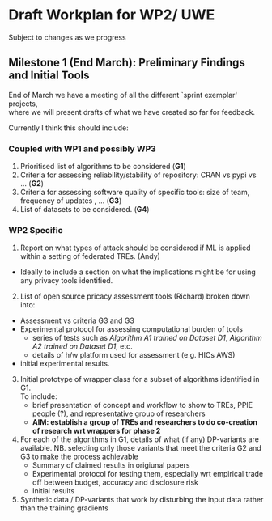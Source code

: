 # Draft Workplan for WP2/ UWE
Subject to changes as we progress

## Milestone 1 (End March): Preliminary Findings and Initial Tools
End of March we have a meeting of all the different `sprint exemplar' projects,  
where we will present drafts of what we have created so far for feedback.

Currently I think this should include:

### Coupled with WP1 and possibly WP3
1. Prioritised list of algorithms to be considered (**G1**)
2. Criteria for assessing reliability/stability of repository: CRAN vs pypi vs ... (**G2**)
3. Criteria for assessing software quality of specific tools: size of team, frequency of updates , ... (**G3**)
4. List of datasets to be considered. (**G4**)

### WP2 Specific
1. Report on what types of attack should be considered if ML is applied within a setting of federated TREs. (Andy)
  - Ideally to include a section on what the implications might be for using any privacy tools identified.
2. List of open source pricacy assessment tools (Richard) broken down into:
 - Assessment vs criteria G3 and G3
 - Experimental protocol for assessing computational burden of tools   
   - series of tests such as *Algorithm A1 trained on Dataset D1*, *Algorithm A2 trained on Dataset D1*, etc.
   - details of h/w platform used for assessment (e.g. HICs AWS)
 - initial experimental results.
3. Initial prototype of wrapper class for a subset of algorithms identified in G1.  
   To include:
   - brief presentation of concept and workflow to show to TREs, PPIE people (?), and representative group of researchers
   - **AIM: establish a group of TREs and researchers to do co-creation of research wrt wrappers for phase 2** 
4. For each of the algorithms in G1, details of what (if any) DP-variants are available. 
   NB. selecting only those variants that meet the criteria G2 and G3 to make the process achievable 
   - Summary of claimed results in origiunal papers
   - Experimental protocol for testing them, especially wrt empirical trade off between budget, accuracy and disclosure risk
   - Initial results
5. Synthetic data / DP-variants that work by disturbing the input data rather than  the training gradients  
